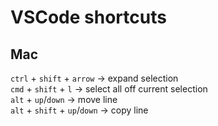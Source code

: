 # VSCode shortcuts

## Mac

`ctrl` + `shift` + `arrow` -> expand selection  
`cmd` + `shift` + `l` -> select all off current selection  
`alt` + `up`/`down` -> move line  
`alt` + `shift` + `up`/`down` -> copy line  